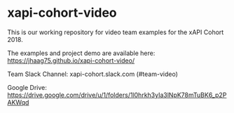 # xapi-cohort-video
This is our working repository for video team examples for the xAPI Cohort 2018.

The examples and project demo are available here: https://jhaag75.github.io/xapi-cohort-video/

Team Slack Channel: xapi-cohort.slack.com (#team-video)

Google Drive: https://drive.google.com/drive/u/1/folders/1l0hrkh3yIa3lNpK78mTuBK6_p2PAKWqd
